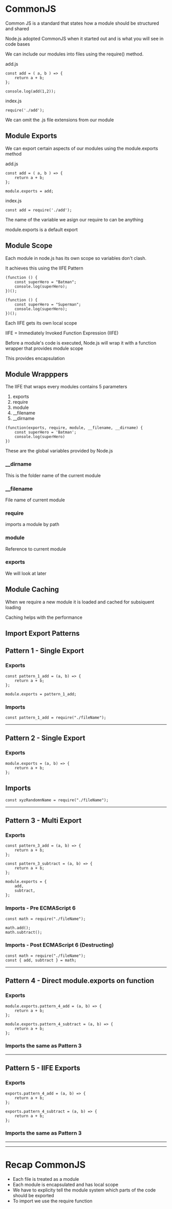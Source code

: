 # CommonJS

Common JS is a standard that states how a module should be structured and shared

Node.js adopted CommonJS when it started out and is what you will see in code bases

We can include our modules into files using the require() method.

add.js

```
const add = ( a, b ) => {
    return a + b;
};

console.log(add(1,2));

```

index.js

```
require('./add');
```

We can omit the .js file extensions from our module

## Module Exports

We can export certain aspects of our modules using the module.exports method

add.js

```
const add = ( a, b ) => {
    return a + b;
};

module.exports = add;
```

index.js

```
const add = require('./add');
```

The name of the variable we asign our require to can be anything

module.exports is a default export

## Module Scope

Each module in node.js has its own scope so variables don't clash.

It achieves this using the IIFE Pattern

```
(function () {
	const superHero = "Batman";
	console.log(superHero);
})();

(function () {
	const superHero = "Superman";
	console.log(superHero);
})();
```

Each IIFE gets its own local scope

IIFE = Immediately Invoked Function Expression (IIFE)

Before a module's code is executed, Node.js will wrap it with a function wrapper that provides module scope

This provides encapsulation

## Module Wrapppers

The IIFE that wraps every modules contains 5 parameters

1. exports
2. require
3. module
4. \_\_filename
5. \_\_dirname

```
(function(exports, require, module, __filename, __dirname) {
    const superHero = 'Batman';
    console.log(superHero)
})
```

These are the global variables provided by Node.js

### \_\_dirname

This is the folder name of the current module

### \_\_filename

File name of current module

### require

imports a module by path

### module

Reference to current module

### exports

We will look at later

## Module Caching

When we require a new module it is loaded and cached for subsiquent loading

Caching helps with the performance

## Import Export Patterns

## Pattern 1 - Single Export

### Exports

```
const pattern_1_add = (a, b) => {
	return a + b;
};

module.exports = pattern_1_add;
```

### Imports

```
const pattern_1_add = require("./fileName");
```

---

## Pattern 2 - Single Export

### Exports

```
module.exports = (a, b) => {
	return a + b;
};
```

## Imports

```
const xyzRandomnName = require("./fileName");
```

---

## Pattern 3 - Multi Export

### Exports

```
const pattern_3_add = (a, b) => {
	return a + b;
};

const pattern_3_subtract = (a, b) => {
	return a + b;
};

module.exports = {
	add,
	subtract,
};
```

### Imports - Pre ECMAScript 6

```
const math = require("./fileName");

math.add();
math.subtract();
```

### Imports - Post ECMAScript 6 (Destructing)

```
const math = require("./fileName");
const { add, subtract } = math;
```

---

## Pattern 4 - Direct module.exports on function

### Exports

```
module.exports.pattern_4_add = (a, b) => {
	return a + b;
};

module.exports.pattern_4_subtract = (a, b) => {
	return a + b;
};
```

### Imports the same as Pattern 3

---

## Pattern 5 - IIFE Exports

### Exports

```
exports.pattern_4_add = (a, b) => {
	return a + b;
};

exports.pattern_4_subtract = (a, b) => {
	return a + b;
};
```

### Imports the same as Pattern 3

---

---

# Recap CommonJS

-   Each file is treated as a module
-   Each module is encapsulated and has local scope
-   We have to explicity tell the module system which parts of the code should be exported
-   To import we use the require function

